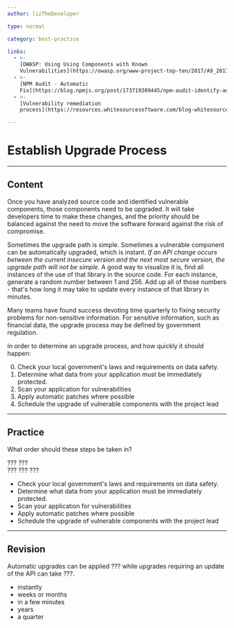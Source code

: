 ```yaml
---
author: lizTheDeveloper

type: normal

category: best-practice

links:
  - >-
    [OWASP: Using Using Components with Known
    Vulnerabilities](https://owasp.org/www-project-top-ten/2017/A9_2017-Using_Components_with_Known_Vulnerabilities.html){website}
  - >-
    [NPM Audit - Automatic
    Fix](https://blog.npmjs.org/post/173719309445/npm-audit-identify-and-fix-insecure){website}
  - >-
    [Vulnerability remediation
    process](https://resources.whitesourcesoftware.com/blog-whitesource/3-essential-steps-for-your-vulnerability-remediation-process){website}

---
```


# Establish Upgrade Process

---

## Content

Once you have analyzed source code and identified vulnerable components, those components need to be upgraded. It will take developers time to make these changes, and the priority should be balanced against the need to move the software forward against the risk of compromise.

Sometimes the upgrade path is simple. Sometimes a vulnerable component can be automatically upgraded, which is instant. *If an API change occurs between the current insecure version and the next most secure version, the upgrade path will not be simple.* A good way to visualize it is, find all instances of the use of that library in the source code. For each instance, generate a random number between 1 and 256. Add up all of those numbers - that's how long it may take to update every instance of that library in minutes.

Many teams have found success devoting time quarterly to fixing security problems for non-sensitive information. For sensitive information, such as financial data, the upgrade process may be defined by government regulation.

In order to determine an upgrade process, and how quickly it should happen:

0. Check your local government's laws and requirements on data safety.
1. Determine what data from your application must be immediately protected.  
2. Scan your application for vulnerabilities
3. Apply automatic patches where possible
4. Schedule the upgrade of vulnerable components with the project lead

---

## Practice

What order should these steps be taken in?

???
???  
???
???
???

- Check your local government's laws and requirements on data safety.
- Determine what data from your application must be immediately protected.
- Scan your application for vulnerabilities
- Apply automatic patches where possible
- Schedule the upgrade of vulnerable components with the project lead

---

## Revision

Automatic upgrades can be applied ??? while upgrades requiring an update of the API can take ???.

- instantly
- weeks or months
- in a few minutes
- years
- a quarter

